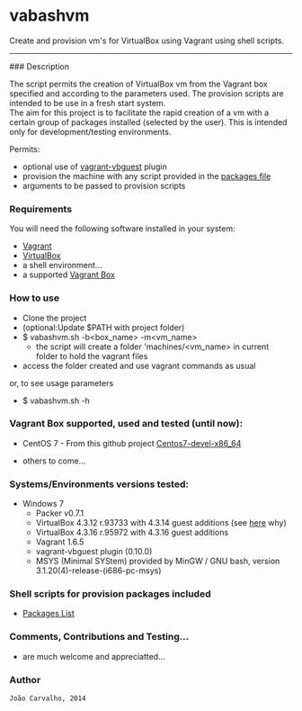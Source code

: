 # vabashvm

Create and provision vm's for VirtualBox using Vagrant using shell scripts.

<hr>
### Description

The script permits the creation of VirtualBox vm from the Vagrant box specified and according to the parameters used.
The provision scripts are intended to be use in a fresh start system.  
The aim for this project is to facilitate the rapid creation of a vm with a certain group of packages installed (selected by the user).
This is intended only for development/testing environments.

Permits:

- optional use of [vagrant-vbguest](https://github.com/dotless-de/vagrant-vbguest) plugin
- provision the machine with any script provided in the [packages file](https://github.com/borntorun/vabashvm/blob/master/provision/packages) 
- arguments to be passed to provision scripts

### Requirements

You will need the following software installed in your system:

  - [Vagrant](http://www.vagrantup.com/)
  - [VirtualBox](https://www.virtualbox.org/)
  - a shell environment...
  - a supported [Vagrant Box](#vboxsupported)  
    

	
### How to use

- Clone the project
- (optional:Update $PATH with project folder)
- $ vabashvm.sh -b\<box_name> -m\<vm_name>
    - the script will create a folder 'machines/\<vm_name> in current folder to hold the vagrant files
- access the folder created and use vagrant commands as usual

or, to see usage parameters 

- $ vabashvm.sh -h

### <a name="vboxsupported"/>Vagrant Box supported, used and tested (until now): 

- CentOS 7 - From this github project [Centos7-devel-x86_64](https://github.com/borntorun/packer-vagrant-centos)
    
- others to come...

### Systems/Environments versions tested: 

* Windows 7
	- Packer v0.7.1
	- VirtualBox 4.3.12 r.93733 with 4.3.14 guest additions (see [here](https://forums.virtualbox.org/viewtopic.php?f=3&t=62485&start=15#p298960) why)
    - VirtualBox 4.3.16 r.95972 with 4.3.16 guest additions 
	- Vagrant 1.6.5
	- vagrant-vbguest plugin (0.10.0)
	- MSYS (Minimal SYStem) provided by MinGW / GNU bash, version 3.1.20(4)-release-(i686-pc-msys)

### Shell scripts for provision packages included

- [Packages List](https://github.com/borntorun/vabashvm/blob/master/provision/list-of-packages)

### Comments, Contributions and Testing...

- are much welcome and appreciatted...

### Author

	João Carvalho, 2014
